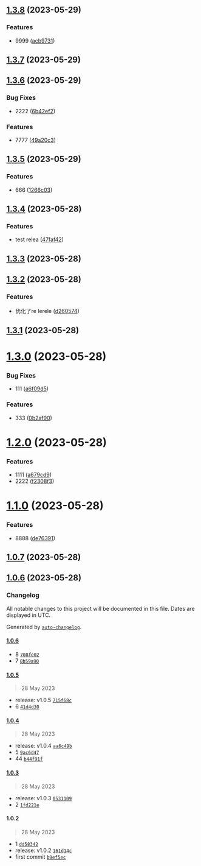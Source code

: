 

## [1.3.8](https://github.com/ivan-My/rele/compare/1.3.7...1.3.8) (2023-05-29)


### Features

* 9999 ([acb9731](https://github.com/ivan-My/rele/commit/acb9731ef82f3e416302a9b8f4bab3135c573932))

## [1.3.7](https://github.com/ivan-My/rele/compare/1.3.6...1.3.7) (2023-05-29)

## [1.3.6](https://github.com/ivan-My/rele/compare/1.3.5...1.3.6) (2023-05-29)


### Bug Fixes

* 2222 ([6b42ef2](https://github.com/ivan-My/rele/commit/6b42ef2a331e8b1122a9eece0be624a05c8e6469))


### Features

* 7777 ([49a20c3](https://github.com/ivan-My/rele/commit/49a20c387b2f72142cffae3572418c00d057918a))

## [1.3.5](https://github.com/ivan-My/rele/compare/1.3.4...1.3.5) (2023-05-29)


### Features

* 666 ([1266c03](https://github.com/ivan-My/rele/commit/1266c034a5dd9a07af8373f69f5bac2c0b06c9e9))

## [1.3.4](https://github.com/ivan-My/rele/compare/1.3.3...1.3.4) (2023-05-28)


### Features

* test relea ([47faf42](https://github.com/ivan-My/rele/commit/47faf427e6ff06e1f2edaf36bd407ad58d999800))

## [1.3.3](https://github.com/ivan-My/rele/compare/1.3.2...1.3.3) (2023-05-28)

## [1.3.2](https://github.com/ivan-My/rele/compare/1.3.1...1.3.2) (2023-05-28)


### Features

* 优化了re lerele ([d260574](https://github.com/ivan-My/rele/commit/d260574eba9a545c57c6bcc54746c461283b584d))

## [1.3.1](https://github.com/ivan-My/rele/compare/1.3.0...1.3.1) (2023-05-28)

# [1.3.0](https://github.com/ivan-My/rele/compare/1.2.0...1.3.0) (2023-05-28)


### Bug Fixes

* 111 ([a6f09d5](https://github.com/ivan-My/rele/commit/a6f09d5621123fd189000ac95b7a53ca02dc913f))


### Features

* 333 ([0b2af90](https://github.com/ivan-My/rele/commit/0b2af90ec0aa94ef8efb2899d531e15cecc98089))

# [1.2.0](https://github.com/ivan-My/rele/compare/1.1.0...1.2.0) (2023-05-28)


### Features

* 1111 ([a679cd9](https://github.com/ivan-My/rele/commit/a679cd9c2fc3e1d9c117207006af623d0936698e))
* 2222 ([f2308f3](https://github.com/ivan-My/rele/commit/f2308f3aa5579680c5ff0244d8c18e3cd9a7b6bb))

# [1.1.0](https://github.com/ivan-My/rele/compare/1.0.7...1.1.0) (2023-05-28)


### Features

* 8888 ([de76391](https://github.com/ivan-My/rele/commit/de76391d5297cbad503ef9b847af93fae7c88e5e))

## [1.0.7](https://github.com/ivan-My/rele/compare/1.0.6...1.0.7) (2023-05-28)

## [1.0.6](https://github.com/ivan-My/rele/compare/1.0.5...1.0.6) (2023-05-28)

### Changelog

All notable changes to this project will be documented in this file. Dates are displayed in UTC.

Generated by [`auto-changelog`](https://github.com/CookPete/auto-changelog).

#### [1.0.6](https://github.com/ivan-My/rele/compare/1.0.5...1.0.6)

- 8 [`708fe02`](https://github.com/ivan-My/rele/commit/708fe028e636d2d85b8787ba6b52d330ed8729d7)
- 7 [`8b59a90`](https://github.com/ivan-My/rele/commit/8b59a9057bbf6aabb204213dca7f5bbf9e8dfad0)

#### [1.0.5](https://github.com/ivan-My/rele/compare/1.0.4...1.0.5)

> 28 May 2023

- release: v1.0.5 [`715f68c`](https://github.com/ivan-My/rele/commit/715f68caa9ea95b9897c2c2331b7c84e9f195a7c)
- 6 [`41d4d30`](https://github.com/ivan-My/rele/commit/41d4d30b7e51d36fe0ec6c126138e06631e6f8ef)

#### [1.0.4](https://github.com/ivan-My/rele/compare/1.0.3...1.0.4)

> 28 May 2023

- release: v1.0.4 [`aa6c49b`](https://github.com/ivan-My/rele/commit/aa6c49b87ed88f2f84b8e457ed1dd39b55720f24)
- 5 [`9ac6d47`](https://github.com/ivan-My/rele/commit/9ac6d479befa3aa8d858b724c96de89540f17197)
- 44 [`b44f91f`](https://github.com/ivan-My/rele/commit/b44f91fccdb76699c3feb4d74b9fa712278ed717)

#### [1.0.3](https://github.com/ivan-My/rele/compare/1.0.2...1.0.3)

> 28 May 2023

- release: v1.0.3 [`0531109`](https://github.com/ivan-My/rele/commit/05311099bc47a501c5e7579ab40532b34e9f8090)
- 2 [`1fd221e`](https://github.com/ivan-My/rele/commit/1fd221ea603cd7e4c7d64927b20b032bdf5d64d8)

#### 1.0.2

> 28 May 2023

- 1 [`dd58342`](https://github.com/ivan-My/rele/commit/dd58342e4cc8afa1cd5ae4cf12ef0da0f9779243)
- release: v1.0.2 [`161d14c`](https://github.com/ivan-My/rele/commit/161d14c3eb24ed0eea6acf2421dc18d36982df68)
- first commit [`b9ef5ec`](https://github.com/ivan-My/rele/commit/b9ef5ecb59e69a5b0f4130e91d1733abaf3183c8)